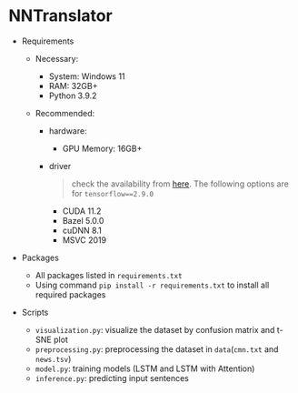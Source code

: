 # NNTranslator



* Requirements
  * Necessary:
    * System: Windows 11
    * RAM: 32GB+
    * Python 3.9.2
    
  * Recommended:
    
    * hardware:
    
      * GPU Memory: 16GB+
    
    * driver
    
      > check the availability from [here](https://tensorflow.google.cn/install/source_windows?hl=en#gpu). The following options are for `tensorflow==2.9.0`
    
      * CUDA 11.2
      * Bazel 5.0.0
      * cuDNN 8.1
      * MSVC 2019
  
* Packages
  * All packages listed in `requirements.txt`
  * Using command `pip install -r requirements.txt` to install all required packages
  
* Scripts
  * `visualization.py`: visualize the dataset by confusion matrix and t-SNE plot
  * `preprocessing.py`: preprocessing the dataset in `data`(`cmn.txt` and `news.tsv`)
  * `model.py`: training models (LSTM and LSTM with Attention)
  * `inference.py`: predicting input sentences